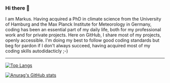 ### Hi there 👋

<!-- <img src="profile_deepart.jpg" style="width:280px"> -->

I am Markus. 
Having acquired a PhD in climate science from the University of Hamburg and the Max Planck Institute for Meteorology in Germany, coding has been an essential part of my daily life, both for my professional work and for private projects. 
Here on GitHub, I share most of my projects, openly accessible. 
I'm doing my best to follow good coding standards but beg for pardon if I don't always succeed, having acquired most of my coding skills autodidacticly ;-)

***
[![Top Langs](https://github-readme-stats.vercel.app/api/top-langs/?username=markusritschel&show_icons=true&theme=slateorange)](https://github.com/anuraghazra/github-readme-stats)

[![Anurag's GitHub stats](https://github-readme-stats.vercel.app/api?username=markusritschel&show_icons=true&theme=slateorange)](https://github.com/anuraghazra/github-readme-stats)

